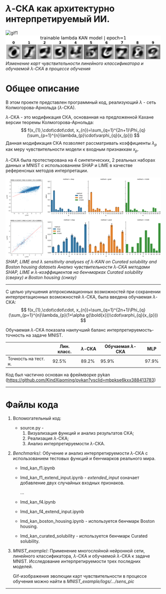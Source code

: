 # $\lambda$-СКА как архитектурно интерпретируемый ИИ.

![gif1](MNIST_example\logs\MnistLR\lightning_logs\version_0\sens_pic\MnistLR.gif)
![gif2](MNIST_example\logs\Mnist_tlmdSplineKAN\lightning_logs\version_0\sens_pic\tlmdSplineKAN.gif)
*Изменение карт чувствительности линейного классификатора и обучаемой $\lambda$-СКА в процессе обучения*

# Общее описание
В этом проекте представлен программный код, реализующий $\lambda$ - сеть Колмогорова-Арнольда ($\lambda$-СКА).

$\lambda$-СКА - это модификация СКА, основанная на предложенной Кахане версии теоремы Колмогорова-Арнольда:
$$ f(x_{1},\cdot\cdot\cdot, x_{n})=\sum_{q=1}^{2n+1}\Phi_{q}(\sum_{p=1}^{n}\lambda_{p}\cdot\varphi_{q}(x_{p})) $$
Данная модификация СКА позволяет рассматривать коэффициенты $\lambda_{p}$ как меру чувствительности модели к входным признаккам $x_{p}$.

$\lambda$-СКА была протестирована на 4 синтетических, 2 реальных наборах данных и MNIST с использованием SHAP и LIME в качестве референсных методов интерпретации.

![pic1](pictures\pic1.png)
*SHAP, LIME and $\lambda$ sensitivity analyses of $\lambda$-KAN on Curated solubility and Boston housing datasets*
*Анализ чувствительности $\lambda$-СКА методами SHAP, LIME и $\lambda$-коэффициентов на бенчмарках Curated solubility (сверху) и Boston housing (снизу)*


---
С целью улучшения аппроксимационных возможностей при сохранении интерпретационных возможностей $\lambda$-СКА, была введена обучаемая $\lambda$-СКА:
$$ f(x_{1},\cdot\cdot\cdot, x_{n})=\sum_{q=1}^{2n+1}\Phi_{q}(\sum_{p=1}^{n}\lambda_{p}(1+\alpha g(\bold{x}))\cdot\varphi_{q}(x_{p})) $$


Обучаемая $\lambda$-СКА показала наилучший баланс интерпретируемость-точность на задаче MNIST.

|  | Лин. класс. | $\lambda$-СКА | Обучаемая $\lambda$-СКА | MLP |
|--|-------------|---------------|-------------------------|-----|
| Точность на тест. н. | 92.5% | 89.2% | 95.9% | 97.9% |


Код был частично основан на фреймворке pykan (https://github.com/KindXiaoming/pykan?ysclid=mbpkse6kxx388413783)

---
# Файлы кода

1) Вспомогательный код:
    * source.py - 
        1. Визуализация функций и анализ результатов СКА; 
        2. Реализация $\lambda$-СКА;
        3. Анализ интерпретируемости $\lambda$-СКА.


2) _Benchmarks_/: Обучение и анализ интерпретируемости $\lambda$-СКА с использованием тестовых функций и бенчмарков реального мира.
    * lmd_kan_f1.ipynb
    * lmd_kan_f1_extend_input.ipynb - _extended_input_  означает добавление двух случайных входных признаков.

        ...
    * lmd_kan_f4.ipynb
    * lmd_kan_f4_extend_input.ipynb
    * lmd_kan_boston_housing.ipynb - используется бенчмарк Boston housing.
    * lmd_kan_curated_solubility - используется бенчмарк Curated solubility.


3) _MNIST_example_/: Применение многослойной нейронной сети, линейного классификатора, $\lambda$-СКА и обучаемой $\lambda$-СКА к задаче MNIST. Исследование интерпретируемости трех последних моделей.

    Gif-изображения эволюции карт чувствительности в процессе обучения можно найти в _MNIST_example/logs/.../sens_pic_
---
